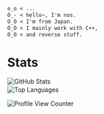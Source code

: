 ```markdown
o_o < ...  
O_- < hello~, I'm nos.  
O_O < I'm from Japan.  
O_O < I mainly work with C++,  
O_O < and reverse stuff.  
```
# Stats
![GitHub Stats](https://github-readme-stats.vercel.app/api?username=nosdayoo&show_icons=true&theme=dark)  
![Top Languages](https://github-readme-stats.vercel.app/api/top-langs/?username=nosdayoo&layout=compact&theme=dark)　

![Profile View Counter](https://profile-counter.glitch.me/nosdayoo/count.svg)
